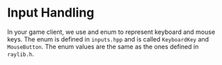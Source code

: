 # Input Handling

In your game client, we use and enum to represent keyboard and mouse keys. The enum is defined in `inputs.hpp` and is called `KeyboardKey` and `MouseButton`. The enum values are the same as the ones defined in `raylib.h`.
